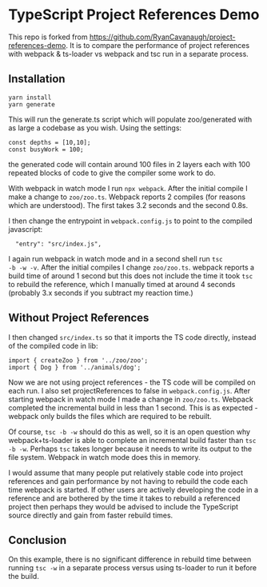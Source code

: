 # TypeScript Project References Demo

This repo is forked from https://github.com/RyanCavanaugh/project-references-demo.  It is to compare the performance of project references with webpack & ts-loader vs webpack and tsc run in a separate process.

## Installation
```
yarn install
yarn generate
```
This will run the generate.ts script which will populate zoo/generated with as large a codebase as you wish. Using the settings:
```
const depths = [10,10];
const busyWork = 100;
```
the generated code will contain around 100 files in 2 layers each with 100 repeated blocks of code to give the compiler some work to do.

With webpack in watch mode I run <code>npx webpack</code>.  After the initial compile I make a change to <code>zoo/zoo.ts</code>.  Webpack reports 2 compiles (for reasons which are understood).  The first takes 3.2 seconds and the second 0.8s.

I then change the entrypoint in <code>webpack.config.js</code> to point to the compiled javascript:
```
  "entry": "src/index.js",
```
I again run webpack in watch mode and in a second shell run <code>tsc -b -w -v</code>.  After the initial compiles I change <code>zoo/zoo.ts</code>.  webpack reports a build time of around 1 second but this does not include the time it took <code>tsc</code> to rebuild the reference, which I manually timed at around 4 seconds (probably 3.x seconds if you subtract my reaction time.)

## Without Project References

I then changed <code>src/index.ts</code> so that it imports the TS code directly, instead of the compiled code in lib:
```
import { createZoo } from '../zoo/zoo';
import { Dog } from '../animals/dog';
```
Now we are not using project references - the TS code will be compiled on each run.  I also set projectReferences to false in <code>webpack.config.js</code>.  After starting webpack in watch mode I made a change in <code>zoo/zoo.ts</code>.  Webpack completed the incremental build in less than 1 second.  This is as expected - webpack only builds the files which are required to be rebuilt.

Of course, <code>tsc -b -w</code> should do this as well, so it is an open question why webpack+ts-loader is able to complete an incremental build faster than <code>tsc -b -w</code>.  Perhaps <code>tsc</code> takes longer because it needs to write its output to the file system.  Webpack in watch mode does this in memory.

I would assume that many people put relatively stable code into project references and gain performance by not having to rebuild the code each time webpack is started.  If other users are actively developing the code in a reference and are bothered by the time it takes to rebuild a referenced project then perhaps they would be advised to include the TypeScript source directly and gain from faster rebuild times.

## Conclusion

On this example, there is no significant difference in rebuild time between running <code>tsc -w</code> in a separate process versus using ts-loader to run it before the build.

